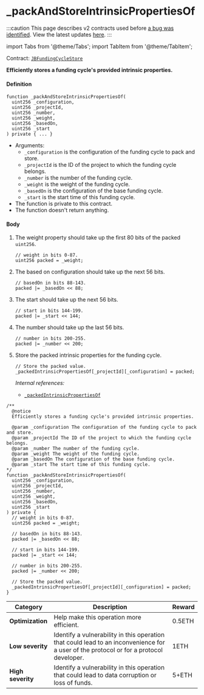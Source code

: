 # _packAndStoreIntrinsicPropertiesOf

:::caution
This page describes v2 contracts used before [a bug was identified](/docs/2022-05-24/). View the latest updates [here](https://juicebox.money/#/v2-bug-updates/).
:::

import Tabs from '@theme/Tabs';
import TabItem from '@theme/TabItem';

Contract: [`JBFundingCycleStore`](/protocol/api/contracts/jbfundingcyclestore/README.md)​

<Tabs>
<TabItem value="Step by step" label="Step by step">

**Efficiently stores a funding cycle's provided intrinsic properties.**

#### Definition

```
function _packAndStoreIntrinsicPropertiesOf(
  uint256 _configuration,
  uint256 _projectId,
  uint256 _number,
  uint256 _weight,
  uint256 _basedOn,
  uint256 _start
) private { ... }
```

* Arguments:
  * `_configuration` is the configuration of the funding cycle to pack and store.
  * `_projectId` is the ID of the project to which the funding cycle belongs.
  * `_number` is the number of the funding cycle.
  * `_weight` is the weight of the funding cycle.
  * `_basedOn` is the configuration of the base funding cycle.
  * `_start` is the start time of this funding cycle.
* The function is private to this contract.
* The function doesn't return anything.

#### Body

1.  The weight property should take up the first 80 bits of the packed `uint256`.

    ```
    // weight in bits 0-87.
    uint256 packed = _weight;
    ```
2.  The based on configuration should take up the next 56 bits.

    ```
    // basedOn in bits 88-143.
    packed |= _basedOn << 88;
    ```
3.  The start should take up the next 56 bits.

    ```
    // start in bits 144-199.
    packed |= _start << 144;
    ```
4.  The number should take up the last 56 bits.

    ```
    // number in bits 200-255.
    packed |= _number << 200;
    ```
5.  Store the packed intrinsic properties for the funding cycle.

    ```
    // Store the packed value.
    _packedIntrinsicPropertiesOf[_projectId][_configuration] = packed;
    ```

    _Internal references:_

    * [`_packedIntrinsicPropertiesOf`](/protocol/api/contracts/jbfundingcyclestore/properties/-_packedintrinsicpropertiesof.md)

</TabItem>

<TabItem value="Code" label="Code">

```
/**
  @notice 
  Efficiently stores a funding cycle's provided intrinsic properties.

  @param _configuration The configuration of the funding cycle to pack and store.
  @param _projectId The ID of the project to which the funding cycle belongs.
  @param _number The number of the funding cycle.
  @param _weight The weight of the funding cycle.
  @param _basedOn The configuration of the base funding cycle.
  @param _start The start time of this funding cycle.
*/
function _packAndStoreIntrinsicPropertiesOf(
  uint256 _configuration,
  uint256 _projectId,
  uint256 _number,
  uint256 _weight,
  uint256 _basedOn,
  uint256 _start
) private {
  // weight in bits 0-87.
  uint256 packed = _weight;

  // basedOn in bits 88-143.
  packed |= _basedOn << 88;

  // start in bits 144-199.
  packed |= _start << 144;

  // number in bits 200-255.
  packed |= _number << 200;

  // Store the packed value.
  _packedIntrinsicPropertiesOf[_projectId][_configuration] = packed;
}
```

</TabItem>

<TabItem value="Bug bounty" label="Bug bounty">

| Category          | Description                                                                                                                            | Reward |
| ----------------- | -------------------------------------------------------------------------------------------------------------------------------------- | ------ |
| **Optimization**  | Help make this operation more efficient.                                                                                               | 0.5ETH |
| **Low severity**  | Identify a vulnerability in this operation that could lead to an inconvenience for a user of the protocol or for a protocol developer. | 1ETH   |
| **High severity** | Identify a vulnerability in this operation that could lead to data corruption or loss of funds.                                        | 5+ETH  |

</TabItem>
</Tabs>
